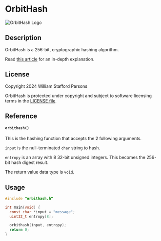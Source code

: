 # OrbitHash
![OrbitHash Logo](https://repository-images.githubusercontent.com/739451555/3f6a1979-8f13-4e00-9c18-6fe17db37463)

## Description
OrbitHash is a 256-bit, cryptographic hashing algorithm.

Read [this article](https://medium.com/@williamstaffordparsons/orbithash-is-a-new-256-bit-secure-hashing-algorithm-without-additive-prime-number-constants-794940fce75e) for an in-depth explanation.

## License
Copyright 2024 William Stafford Parsons

OrbitHash is protected under copyright and subject to software licensing terms in the [LICENSE file](https://github.com/williamstaffordparsons/orbithash/blob/master/LICENSE).

## Reference
#### `orbithash()`
This is the hashing function that accepts the 2 following arguments.

`input` is the null-terminated `char` string to hash.

`entropy` is an array with 8 32-bit unsigned integers. This becomes the 256-bit hash digest result.

The return value data type is `void`.

## Usage
``` c
#include "orbithash.h"

int main(void) {
  const char *input = "message";
  uint32_t entropy[8];

  orbithash(input, entropy);
  return 0;
}
```
